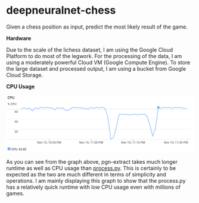 # deepneuralnet-chess
Given a chess position as input, predict the most likely result of the game.

**Hardware**

Due to the scale of the lichess dataset, I am using the Google Cloud Platform to do most of the legwork. For the processing of the data, I am using a moderately powerful Cloud VM (Google Compute Engine). To store the large dataset and processed output, I am using a bucket from Google Cloud Storage.

**CPU Usage**

![cpu-usage graph](cpu-usage.png)

As you can see from the graph above, pgn-extract takes much longer runtime as well as CPU usage than [process.py](deepneuralnet-chess/process.py). This is certainly to be expected as the two are much different in terms of simplicity and operations. I am mainly displaying this graph to show that the process.py has a relatively quick runtime with low CPU usage even with millions of games.

